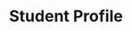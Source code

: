 ---
_schema: faculty-profile
title: Student Profile
type: faculty-profile
faculty_profile_topper:
  _bookshop_name: design-system/topper/faculty-profile
  label:
  heading:
  subheading:
  styles:
    vibe: down-to-business
    color_palette:
    enable_blend: false
    enable_pattern: false
    tint_opacity: "0.5"
    margin:
detail_blocks:
  - _bookshop_name: design-system/column/rich-text
    text: Text.
column_blocks:
_unlisted: true
---